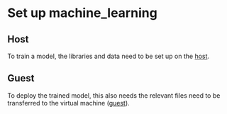 # Set up machine_learning
## Host
To train a model, the libraries and data need to be set up on the [host](host).
## Guest
To deploy the trained model, this also needs the relevant files need to be transferred to the virtual machine ([guest](guest)).
